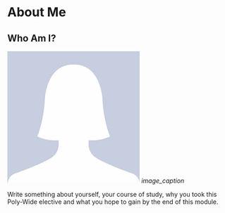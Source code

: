 # About Me

## Who Am I?

![](docs/images/avatar-photo.jpg)
*image_caption*

Write something about yourself, your course of study, why you took this Poly-Wide elective and what you hope to gain by the end of this module.

